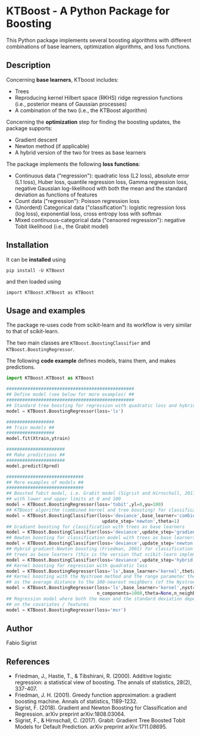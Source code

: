 # KTBoost - A Python Package for Boosting

This Python package implements several boosting algorithms with different combinations of base learners, optimization algorithms, and loss functions.

## Description

Concerning **base learners**, KTboost includes:

* Trees 
* Reproducing kernel Hilbert space (RKHS) ridge regression functions (i.e., posterior means of Gaussian processes)
* A combination of the two (i.e., the KTBoost algorithm) 


Concerning the **optimization** step for finding the boosting updates, the package supports:

* Gradient descent
* Newton method (if applicable)
* A hybrid version of the two for trees as base learners


The package implements the following **loss functions**:

 * Continuous data ("regression"): quadratic loss (L2 loss), absolute error (L1 loss), Huber loss, quantile regression loss, Gamma regression loss, negative Gaussian log-likelihood with both the mean and the standard deviation as functions of features
* Count data ("regression"): Poisson regression loss
* (Unorderd) Categorical data ("classification"): logistic regression loss (log loss), exponential loss, cross entropy loss with softmax
* Mixed continuous-categorical data ("censored regression"): negative Tobit likelihood (i.e., the Grabit model)




## Installation

It can be **installed** using 
```
pip install -U KTBoost
```
and then loaded using 
```
import KTBoost.KTBoost as KTBoost
```

## Usage and examples
The package re-uses code from scikit-learn and its workflow is very similar to that of scikit-learn.

The two main classes are `KTBoost.BoostingClassifier` and `KTBoost.BoostingRegressor`. 

The following **code example** defines models, trains them, and makes predictions.

```python
import KTBoost.KTBoost as KTBoost

################################################
## Define model (see below for more examples) ##
################################################
## Standard tree boosting for regression with quadratic loss and hybrid gradient-Newton updates as in Friedman (2001)
model = KTBoost.BoostingRegressor(loss='ls')

##################
## Train models ##
##################
model.fit(Xtrain,ytrain)

######################
## Make predictions ##
######################
model.predict(Xpred)

#############################
## More examples of models ##
#############################
## Boosted Tobit model, i.e. Grabit model (Sigrist and Hirnschall, 2017), 
## with lower and upper limits at 0 and 100
model = KTBoost.BoostingRegressor(loss='tobit',yl=0,yu=100)
## KTBoost algorithm (combined kernel and tree boosting) for classification with Newton updates
model = KTBoost.BoostingClassifier(loss='deviance',base_learner='combined',
                                    update_step='newton',theta=1)
## Gradient boosting for classification with trees as base learners
model = KTBoost.BoostingClassifier(loss='deviance',update_step='gradient')
## Newton boosting for classification model with trees as base learners
model = KTBoost.BoostingClassifier(loss='deviance',update_step='newton')
## Hybrid gradient-Newton boosting (Friedman, 2001) for classification with 
## trees as base learners (this is the version that scikit-learn implements)
model = KTBoost.BoostingClassifier(loss='deviance',update_step='hybrid')
## Kernel boosting for regression with quadratic loss
model = KTBoost.BoostingRegressor(loss='ls',base_learner='kernel',theta=1)
## Kernel boosting with the Nystroem method and the range parameter theta chosen 
## as the average distance to the 100-nearest neighbors (of the Nystroem samples)
model = KTBoost.BoostingRegressor(loss='ls',base_learner='kernel',nystroem=True,
                                  n_components=1000,theta=None,n_neighbors=100)
## Regression model where both the mean and the standard deviation depend 
## on the covariates / features
model = KTBoost.BoostingRegressor(loss='msr')

```

## Author
Fabio Sigrist

## References

* Friedman, J., Hastie, T., & Tibshirani, R. (2000). Additive logistic regression: a statistical view of boosting. The annals of statistics, 28(2), 337-407.
* Friedman, J. H. (2001). Greedy function approximation: a gradient boosting machine. Annals of statistics, 1189-1232.
* Sigrist, F. (2018). Gradient and Newton Boosting for Classification and Regression. arXiv preprint arXiv:1808.03064.
* Sigrist, F., & Hirnschall, C. (2017). Grabit: Gradient Tree Boosted Tobit Models for Default Prediction. arXiv preprint arXiv:1711.08695.